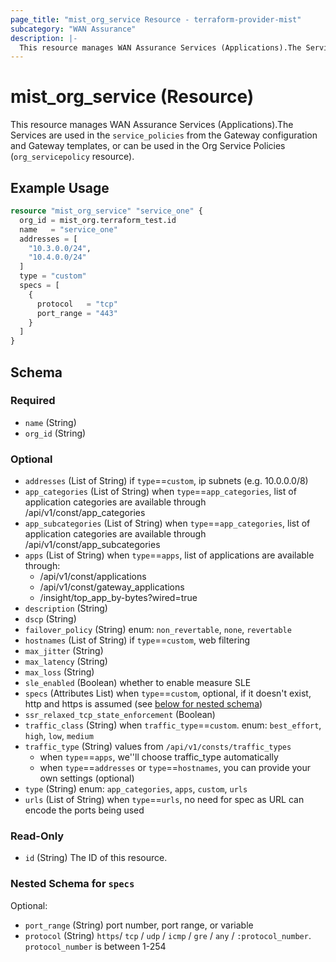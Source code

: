 ```yaml
---
page_title: "mist_org_service Resource - terraform-provider-mist"
subcategory: "WAN Assurance"
description: |-
  This resource manages WAN Assurance Services (Applications).The Services are used in the service_policies from the Gateway configuration and Gateway templates, or can be used in the Org Service Policies (org_servicepolicy resource).
---
```


# mist_org_service (Resource)

This resource manages WAN Assurance Services (Applications).The Services are used in the `service_policies` from the Gateway configuration and Gateway templates, or can be used in the Org Service Policies (`org_servicepolicy` resource).


## Example Usage

```terraform
resource "mist_org_service" "service_one" {
  org_id = mist_org.terraform_test.id
  name   = "service_one"
  addresses = [
    "10.3.0.0/24",
    "10.4.0.0/24"
  ]
  type = "custom"
  specs = [
    {
      protocol   = "tcp"
      port_range = "443"
    }
  ]
}
```

<!-- schema generated by tfplugindocs -->
## Schema

### Required

- `name` (String)
- `org_id` (String)

### Optional

- `addresses` (List of String) if `type`==`custom`, ip subnets (e.g. 10.0.0.0/8)
- `app_categories` (List of String) when `type`==`app_categories`, list of application categories are available through /api/v1/const/app_categories
- `app_subcategories` (List of String) when `type`==`app_categories`, list of application categories are available through /api/v1/const/app_subcategories
- `apps` (List of String) when `type`==`apps`, list of applications are available through:
  * /api/v1/const/applications
  * /api/v1/const/gateway_applications
  * /insight/top_app_by-bytes?wired=true
- `description` (String)
- `dscp` (String)
- `failover_policy` (String) enum: `non_revertable`, `none`, `revertable`
- `hostnames` (List of String) if `type`==`custom`, web filtering
- `max_jitter` (String)
- `max_latency` (String)
- `max_loss` (String)
- `sle_enabled` (Boolean) whether to enable measure SLE
- `specs` (Attributes List) when `type`==`custom`, optional, if it doesn't exist, http and https is assumed (see [below for nested schema](#nestedatt--specs))
- `ssr_relaxed_tcp_state_enforcement` (Boolean)
- `traffic_class` (String) when `traffic_type`==`custom`. enum: `best_effort`, `high`, `low`, `medium`
- `traffic_type` (String) values from `/api/v1/consts/traffic_types`
  * when `type`==`apps`, we''ll choose traffic_type automatically
  * when `type`==`addresses` or `type`==`hostnames`, you can provide your own settings (optional)
- `type` (String) enum: `app_categories`, `apps`, `custom`, `urls`
- `urls` (List of String) when `type`==`urls`, no need for spec as URL can encode the ports being used

### Read-Only

- `id` (String) The ID of this resource.

<a id="nestedatt--specs"></a>
### Nested Schema for `specs`

Optional:

- `port_range` (String) port number, port range, or variable
- `protocol` (String) `https`/ `tcp` / `udp` / `icmp` / `gre` / `any` / `:protocol_number`.
`protocol_number` is between 1-254


